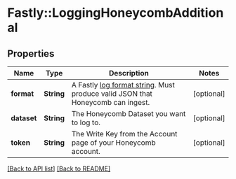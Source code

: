 # Fastly::LoggingHoneycombAdditional

## Properties

| Name | Type | Description | Notes |
| ---- | ---- | ----------- | ----- |
| **format** | **String** | A Fastly [log format string](https://www.fastly.com/documentation/guides/integrations/streaming-logs/custom-log-formats/). Must produce valid JSON that Honeycomb can ingest. | [optional] |
| **dataset** | **String** | The Honeycomb Dataset you want to log to. | [optional] |
| **token** | **String** | The Write Key from the Account page of your Honeycomb account. | [optional] |

[[Back to API list]](../../README.md#endpoints) [[Back to README]](../../README.md)

